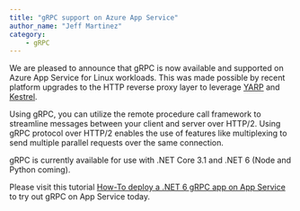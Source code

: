 ```yaml
---
title: "gRPC support on Azure App Service"
author_name: "Jeff Martinez"
category:
    - gRPC
---
```


We are pleased to announce that gRPC is now available and supported on Azure App Service for Linux workloads.  This was made possible by recent platform upgrades to the HTTP reverse proxy layer to leverage [YARP](https://microsoft.github.io/reverse-proxy/articles/grpc.html) and [Kestrel](https://docs.microsoft.com/aspnet/core/fundamentals/servers/kestrel?view=aspnetcore-6.0).  

Using gRPC, you can utilize the remote procedure call framework to streamline messages between your client and server over HTTP/2. Using gRPC protocol over HTTP/2 enables the use of features like multiplexing to send multiple parallel requests over the same connection.

gRPC is currently available for use with .NET Core 3.1 and .NET 6 (Node and Python coming).   

Please visit this tutorial [How-To deploy a .NET 6 gRPC app on App Service](https://github.com/Azure/app-service-linux-docs/blob/master/HowTo/gRPC/use_gRPC_with_dotnet.md) to try out gRPC on App Service today.
